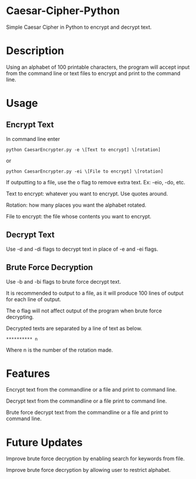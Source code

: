 # Caesar-Cipher-Python
Simple Caesar Cipher in Python to encrypt and decrypt text.

# Description
Using an alphabet of 100 printable characters, the program will accept input from the command line or text files to encrypt and print to the command line.
# Usage
## Encrypt Text
In command line enter 

    python CaesarEncrypter.py -e \[Text to encrypt] \[rotation] 
or

    python CaesarEncrypter.py -ei \[File to encrypt] \[rotation]

If outputting to a file, use the o flag to remove extra text. Ex: -eio, -do, etc.

Text to encrypt: whatever you want to encrypt. Use quotes around.

Rotation: how many places you want the alphabet rotated.

File to encrypt: the file whose contents you want to encrypt.

## Decrypt Text

Use -d and -di flags to decrypt text in place of -e and -ei flags.

## Brute Force Decryption

Use -b and -bi flags to brute force decrypt text.

It is recommended to output to a file, as it will produce 100 lines of output for each line of output.

The o flag will not affect output of the program when brute force decrypting.

Decrypted texts are separated by a line of text as below.

    ********** n
Where n is the number of the rotation made.

# Features
Encrypt text from the commandline or a file and print to command line.

Decrypt text from the commandline or a file print to command line.

Brute force decrypt text from the commandline or a file and print to command line.

# Future Updates
Improve brute force decryption by enabling search for keywords from file.

Improve brute force decryption by allowing user to restrict alphabet.

